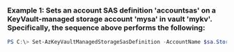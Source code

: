 ### Example 1: Sets an account SAS definition 'accountsas' on a KeyVault-managed storage account 'mysa' in vault 'mykv'. Specifically, the sequence above performs the following:
```powershell
PS C:\> Set-AzKeyVaultManagedStorageSasDefinition -AccountName $sa.StorageAccountName -Name accountsas -SasType account -TemplateUri $at -ValidityPeriod {ValidityPeriod} -VaultName $kv.VaultName
```

